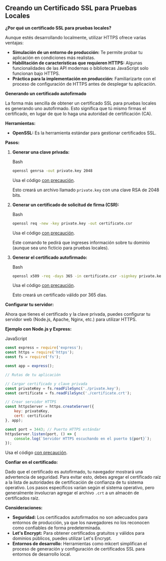 ## Creando un Certificado SSL para Pruebas Locales

**¿Por qué un certificado SSL para pruebas locales?**

Aunque estés desarrollando localmente, utilizar HTTPS ofrece varias ventajas:

- **Simulación de un entorno de producción:** Te permite probar tu aplicación en condiciones más realistas.
- **Habilitación de características que requieren HTTPS:** Algunas funcionalidades de las API modernas o bibliotecas JavaScript solo funcionan bajo HTTPS.
- **Práctica para la implementación en producción:** Familiarizarte con el proceso de configuración de HTTPS antes de desplegar tu aplicación.

**Generando un certificado autofirmado**

La forma más sencilla de obtener un certificado SSL para pruebas locales es generando uno autofirmado. Esto significa que tú mismo firmas el certificado, en lugar de que lo haga una autoridad de certificación (CA).

**Herramientas:**

- **OpenSSL:** Es la herramienta estándar para gestionar certificados SSL.

**Pasos:**

1. **Generar una clave privada:**

   Bash

   ```bash
   openssl genrsa -out private.key 2048
   ```

   Usa el código [con precaución]().

   Esto creará un archivo llamado `private.key` con una clave RSA de 2048 bits.

2. **Generar un certificado de solicitud de firma (CSR):**

   Bash

   ```bash
   openssl req -new -key private.key -out certificate.csr
   ```

   Usa el código [con precaución]().

   Este comando te pedirá que ingreses información sobre tu dominio (aunque sea uno ficticio para pruebas locales).

3. **Generar el certificado autofirmado:**

   Bash

   ```bash
   openssl x509 -req -days 365 -in certificate.csr -signkey private.key -out certificate.crt
   ```

   Usa el código [con precaución]().

   Esto creará un certificado válido por 365 días.

**Configurar tu servidor:**

Ahora que tienes el certificado y la clave privada, puedes configurar tu servidor web (Node.js, Apache, Nginx, etc.) para utilizar HTTPS.

**Ejemplo con Node.js y Express:**

JavaScript

```javascript
const express = require('express');
const https = require('https');
const fs = require('fs');

const app = express();

// Rutas de tu aplicación

// Cargar certificado y clave privada
const privateKey = fs.readFileSync('./private.key');
const certificate = fs.readFileSync('./certificate.crt');

// Crear servidor HTTPS
const httpsServer = https.createServer({
    key: privateKey,
    cert: certificate
}, app);

const port = 3443; // Puerto HTTPS estándar
httpsServer.listen(port, () => {
    console.log(`Servidor HTTPS escuchando en el puerto ${port}`);
});
```

Usa el código [con precaución]().

**Confiar en el certificado:**

Dado que el certificado es autofirmado, tu navegador mostrará una advertencia de seguridad. Para evitar esto, debes agregar el certificado raíz a la lista de autoridades de certificación de confianza de tu sistema operativo. Los pasos específicos varían según el sistema operativo, pero generalmente involucran agregar el archivo `.crt` a un almacén de certificados raíz.

**Consideraciones:**

- **Seguridad:** Los certificados autofirmados no son adecuados para entornos de producción, ya que los navegadores no los reconocen como confiables de forma predeterminada.
- **Let's Encrypt:** Para obtener certificados gratuitos y válidos para dominios públicos, puedes utilizar Let's Encrypt.
- **Entornos de desarrollo:** Herramientas como mkcert simplifican el proceso de generación y configuración de certificados SSL para entornos de desarrollo local.